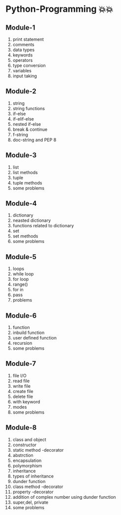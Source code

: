 # Python-Programming 💥💥

## Module-1 

   1. print statement
   2. comments
   3. data types
   4. keywords
   5. operators
   6. type conversion
   7. variables
   8. input taking
## Module-2

   1. string
   2. string functions
   3. if-else
   4. if-elif-else
   5. nested if-else
   6. break & continue
   7. f-string
   8. doc-string and PEP 8
## Module-3

   1. list
   2. list methods
   3. tuple
   4. tuple methods
   5. some problems
## Module-4

   1. dictionary
   2. neasted dictionary
   3. functions related to dictionary 
   4. set
   5. set methods
   6. some problems
## Module-5

   1.  loops
   2. while loop
   3. for loop
   4. range()
   5. for in
   6. pass
   7. problems
## Module-6

   1. function 
   2. inbuild function
   3. user defined function
   4. recursion
   5. some problems
## Module-7

   1. file I/O
   2. read file
   3. write file
   4. create file
   5. delete file
   6. with keyword
   7. modes
   8. some problems

## Module-8
   1. class and object
   2. constructor
   3. static method -decorator
   4. abstrction
   5. encapsulation
   6. polymorphism
   7. inheritance
   8. types of inheritance
   9. dunder function
   10. class method -decorator
   11. property -decorator
   12. addition of complex number using dunder function
   13. super,del, private 
   14. some problems
